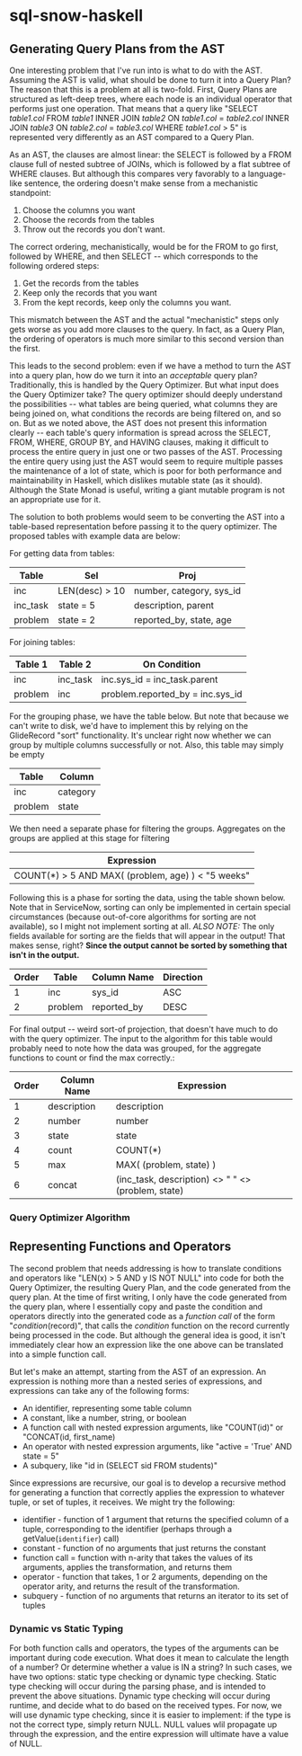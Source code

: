 # sql-snow-haskell

## Generating Query Plans from the AST

One interesting problem that I've run into is what to do with the AST. Assuming the AST is valid, what should be done to turn it into a Query Plan? The reason that this is a problem at all is two-fold. First, Query Plans are structured as left-deep trees, where each node is an individual operator that performs just one operation. That means that a query like "SELECT *table1.col* FROM *table1* INNER JOIN *table2* ON *table1.col* = *table2.col* INNER JOIN *table3* ON *table2.col* = *table3.col* WHERE *table1.col* > 5" is represented very differently as an AST compared to a Query Plan.

As an AST, the clauses are almost linear: the SELECT is followed by a FROM clause full of nested subtree of JOINs, which is followed by a flat subtree of WHERE clauses. But although this compares very favorably to a language-like sentence, the ordering doesn't make sense from a mechanistic standpoint:

1. Choose the columns you want
2. Choose the records from the tables
3. Throw out the records you don't want.

The correct ordering, mechanistically, would be for the FROM to go first, followed by WHERE, and then SELECT -- which corresponds to the following ordered steps:

1. Get the records from the tables
2. Keep only the records that you want
3. From the kept records, keep only the columns you want.

This mismatch between the AST and the actual "mechanistic" steps only gets worse as you add more clauses to the query. In fact, as a Query Plan, the ordering of operators is much more similar to this second version than the first.

This leads to the second problem: even if we have a method to turn the AST into a query plan, how do we turn it into an *acceptable* query plan? Traditionally, this is handled by the Query Optimizer. But what input does the Query Optimizer take? The query optimizer should deeply understand the possibilities -- what tables are being queried, what columns they are being joined on, what conditions the records are being filtered on, and so on. But as we noted above, the AST does not present this information clearly -- each table's query information is spread across the SELECT, FROM, WHERE, GROUP BY, and HAVING clauses, making it difficult to process the entire query in just one or two passes of the AST. Processing the entire query using just the AST would seem to require multiple passes the maintenance of a lot of state, which is poor for both performance and maintainability in Haskell, which dislikes mutable state (as it should). Although the State Monad is useful, writing a giant mutable program is not an appropriate use for it.

The solution to both problems would seem to be converting the AST into a table-based representation before passing it to the query optimizer. The proposed tables with example data are below:

For getting data from tables:

| Table       | Sel             | Proj                     | 
| ---         | ---             | ---                      | 
| inc         | LEN(desc) > 10  | number, category, sys_id |
| inc_task    | state = 5       | description, parent      |
| problem     | state = 2       | reported_by, state, age  |

For joining tables:

| Table 1  | Table 2  | On Condition |
| ---      | ---      | ---          |
| inc      | inc_task | inc.sys_id = inc_task.parent |
| problem  | inc      | problem.reported_by = inc.sys_id |

For the grouping phase, we have the table below. But note that because we can't write to disk, we'd have to implement this by relying on the GlideRecord "sort" functionality. It's unclear right now whether we can group by multiple columns successfully or not. Also, this table may simply be empty

| Table    | Column   |
| ---      | ---      |
| inc      | category | 
| problem  | state    |

We then need a separate phase for filtering the groups. Aggregates on the groups are applied at this stage for filtering

| Expression        |
| ---               |
| COUNT(*) > 5 AND MAX( (problem, age) ) < "5 weeks"  |

Following this is a phase for sorting the data, using the table shown below. Note that in ServiceNow, sorting can only be implemented in certain special circumstances (because out-of-core algorithms for sorting are not available), so I might not implement sorting at all. *ALSO NOTE:* The only fields available for sorting are the fields that will appear in the output! That makes sense, right? __Since the output cannot be sorted by something that isn't in the output.__

| Order | Table   | Column Name  | Direction |
| ---   | ---     | ---          | ---       |
| 1     | inc     | sys_id       | ASC       |
| 2     | problem | reported_by  | DESC      |
 

For final output -- weird sort-of projection, that doesn't have much to do with the query optimizer. The input to the algorithm for this table would probably need to note how the data was grouped, for the aggregate functions to count or find the max correctly.:

| Order |  Column Name  | Expression  |
| ---   |  ---          | ---         |
| 1     |  description  | description |
| 2     |  number       | number      |
| 3     |  state        | state       |
| 4     |  count        | COUNT(*)    |
| 5     |  max          | MAX( (problem, state) )  |
| 6     |  concat       | (inc_task, description) <> " " <> (problem, state) |

### Query Optimizer Algorithm

## Representing Functions and Operators

The second problem that needs addressing is how to translate conditions and operators like "LEN(x) > 5 AND y IS NOT NULL" into code for both the Query Optimizer, the resulting Query Plan, and the code generated from the query plan. At the time of first writing, I only have the code generated from the query plan, where I essentially copy and paste the condition and operators directly into the generated code as a *function call* of the form "*condition*(record)", that calls the *condition* function on the record currently being processed in the code. But although the general idea is good, it isn't immediately clear how an expression like the one above can be translated into a simple function call.

But let's make an attempt, starting from the AST of an expression. An expression is nothing more than a nested series of expressions, and expressions can take any of the following forms:

* An identifier, representing some table column
* A constant, like a number, string, or boolean
* A function call with nested expression arguments, like "COUNT(id)" or "CONCAT(id, first_name)
* An operator with nested expression arguments, like "active = 'True' AND state = 5"
* A subquery, like "id in (SELECT sid FROM students)"

Since expressions are recursive, our goal is to develop a recursive method for generating a function that correctly applies the expression to whatever tuple, or set of tuples, it receives. We might try the following:

* identifier - function of 1 argument that returns the specified column of a tuple, corresponding to the identifier (perhaps through a getValue(`identifier`) call)
* constant - function of no arguments that just returns the constant
* function call = function with n-arity that takes the values of its arguments, applies the transformation, and returns them
* operator - function that takes, 1 or 2 arguments, depending on the operator arity, and returns the result of the transformation.
* subquery - function of no arguments that returns an iterator to its set of tuples

### Dynamic vs Static Typing

For both function calls and operators, the types of the arguments can be important during code execution. What does it mean to calculate the length of a number? Or determine whether a value is IN a string? In such cases, we have two options: static type checking or dynamic type checking. Static type checking will occur during the parsing phase, and is intended to prevent the above situations. Dynamic type checking will occur during runtime, and decide what to do based on the received types. For now, we will use dynamic type checking, since it is easier to implement: if the type is not the correct type, simply return NULL. NULL values wlil propagate up through the expression, and the entire expression will ultimate have a value of NULL.



